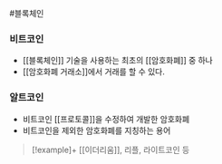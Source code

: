 ---
---

#블록체인 
### 비트코인
+ [[블록체인]] 기술을 사용하는 최초의 [[암호화폐]] 중 하나
+ [[암호화폐 거래소]]에서 거래를 할 수 있다.

### 알트코인
+ 비트코인 [[프로토콜]]을 수정하여 개발한 암호화폐
+ 비트코인을 제외한 암호화폐를 지칭하는 용어

> [!example]+ 
> [[이더리움]], 리플, 라이트코인 등